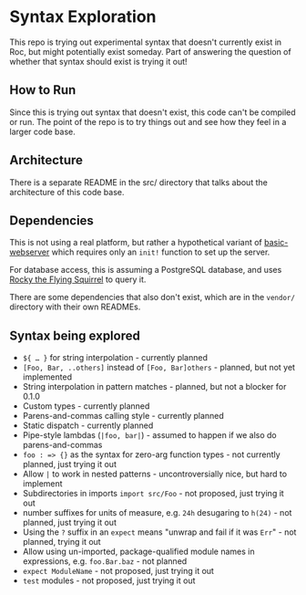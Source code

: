 # Syntax Exploration

This repo is trying out experimental syntax that doesn't currently exist in Roc,
but might potentially exist someday. Part of answering the question of whether
that syntax should exist is trying it out!

## How to Run

Since this is trying out syntax that doesn't exist, this code can't be compiled or run.
The point of the repo is to try things out and see how they feel in a larger code base.

## Architecture

There is a separate README in the src/ directory that talks about the architecture of this code base.

## Dependencies

This is not using a real platform, but rather a hypothetical variant of
[basic-webserver](https://github.com/roc-lang/basic-webserver)
which requires only an `init!` function to set up the server.

For database access, this is assuming a PostgreSQL database, and uses
[Rocky the Flying Squirrel](https://github.com/stuarth/rocky-the-flying-squirrel?tab=readme-ov-file#rocky-the-flying-squirrel)
to query it.

There are some dependencies that also don't exist, which are in the `vendor/` directory with their
own READMEs.

## Syntax being explored

- `${ … }` for string interpolation - currently planned
- `[Foo, Bar, ..others]` instead of `[Foo, Bar]others` - planned, but not yet implemented
- String interpolation in pattern matches - planned, but not a blocker for 0.1.0
- Custom types - currently planned
- Parens-and-commas calling style - currently planned
- Static dispatch - currently planned
- Pipe-style lambdas (`|foo, bar|`) - assumed to happen if we also do parens-and-commas
- `foo : => {}` as the syntax for zero-arg function types - not currently planned, just trying it out
- Allow `|` to work in nested patterns - uncontroversially nice, but hard to implement
- Subdirectories in imports `import src/Foo` - not proposed, just trying it out
- number suffixes for units of measure, e.g. `24h` desugaring to `h(24)` - not planned, just trying it out
- Using the `?` suffix in an `expect` means "unwrap and fail if it was `Err`" - not planned, trying it out
- Allow using un-imported, package-qualified module names in expressions, e.g. `foo.Bar.baz` - not planned
- `expect ModuleName` - not proposed, just trying it out
- `test` modules - not proposed, just trying it out
